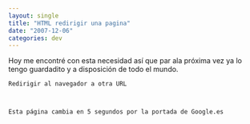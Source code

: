 ```yaml
---
layout: single
title: "HTML redirigir una pagina"
date: "2007-12-06"
categories: dev
---
```


Hoy me encontré con esta necesidad así que par ala próxima vez ya lo tengo guardadito y a disposición de todo el mundo.

  
    Redirigir al navegador a otra URL
      
  
  
    Esta página cambia en 5 segundos por la portada de Google.es
